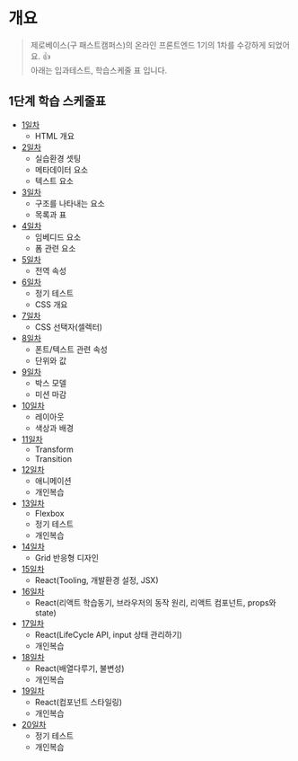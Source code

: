 # 개요
> 제로베이스(구 패스트캠퍼스)의 온라인 프론트엔드 1기의 1차를 수강하게 되었어요. 👍  
> 아래는 입과테스트, 학습스케줄 표 입니다.
## 1단계 학습 스케줄표
- [1일차](https://github.com/cri-kim/zero-base/blob/main/til/day01.md)
  - HTML 개요
- [2일차](https://github.com/cri-kim/zero-base/blob/main/til/day02.md)
  - 실습환경 셋팅
  - 메타데이터 요소
  - 텍스트 요소
- [3일차](https://github.com/cri-kim/zero-base/blob/main/til/day03.md)
  - 구조를 나타내는 요소
  - 목록과 표
- [4일차](https://github.com/cri-kim/zero-base/blob/main/til/day04.md)
  - 임베디드 요소
  - 폼 관련 요소
- [5일차](https://github.com/cri-kim/zero-base/blob/main/til/day05.md)
  - 전역 속성
- [6일차](https://github.com/cri-kim/zero-base/blob/main/til/day06.md)
  - 정기 테스트
  - CSS 개요
- [7일차](https://github.com/cri-kim/zero-base/blob/main/til/day07.md)
  - CSS 선택자(셀렉터)
- [8일차](https://github.com/cri-kim/zero-base/blob/main/til/day08.md)
  - 폰트/텍스트 관련 속성
  - 단위와 값
- [9일차](https://github.com/cri-kim/zero-base/blob/main/til/day09.md)
  - 박스 모델
  - 미션 마감
- [10일차](https://github.com/cri-kim/zero-base/blob/main/til/day10.md)
  - 레이아웃
  - 색상과 배경
- [11일차](https://github.com/cri-kim/zero-base/blob/main/til/day11.md)
  - Transform
  - Transition 
- [12일차](https://github.com/cri-kim/zero-base/blob/main/til/day12.md)
  - 애니메이션
  - 개인복습
- [13일차](https://github.com/cri-kim/zero-base/blob/main/til/day13.md)
  - Flexbox
  - 정기 테스트
  - 개인복습
- [14일차](https://github.com/cri-kim/zero-base/blob/main/til/day14.md)
  - Grid 반응형 디자인
- [15일차](https://github.com/cri-kim/zero-base/blob/main/til/day15.md)
  - React(Tooling, 개발환경 설정, JSX)
- [16일차](https://github.com/cri-kim/zero-base/blob/main/til/day16.md)
  - React(리액트 학습동기, 브라우저의 동작 원리, 리액트 컴포넌트, props와 state)
- [17일차](https://github.com/cri-kim/zero-base/blob/main/til/day17.md)
  - React(LifeCycle API, input 상태 관리하기)
  - 개인복습
- [18일차](https://github.com/cri-kim/zero-base/blob/main/til/day18.md)
  - React(배열다루기, 불변성)
  - 개인복습
- [19일차](https://github.com/cri-kim/zero-base/blob/main/til/day19.md)
  - React(컴포넌트 스타일링)
  - 개인복습
- [20일차](https://github.com/cri-kim/zero-base/blob/main/til/day20.md)
  - 정기 테스트
  - 개인복습
